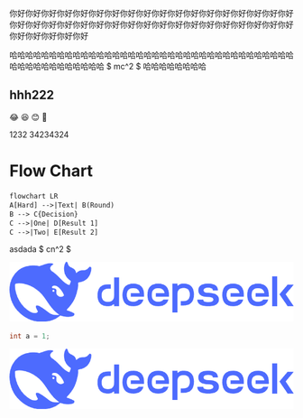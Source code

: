 <think>

你好你好你好你好你好你好你好你好你好你好你好你好你好你好你好你好你好你好你好你好你好你好你好你好你好你好你好你好你好你好你好你好你好你好你好你好你好你好你好你好你好

哈哈哈哈哈哈哈哈哈哈哈哈哈哈哈哈哈哈哈哈哈哈哈哈哈哈哈哈哈哈哈哈哈哈哈哈哈哈哈哈哈哈哈哈哈哈哈哈 $ mc^2 $ 哈哈哈哈哈哈哈哈

</think>


## hhh222

:joy:  :laughing: :blush: :dog:

1232
34234324

# Flow Chart
```mermaid
flowchart LR
A[Hard] -->|Text| B(Round)
B --> C{Decision}
C -->|One| D[Result 1]
C -->|Two| E[Result 2]
```


asdada $ cn^2 $

![alt text](image-1.png)

```cpp
int a = 1;
```

![alt text](image-1.png)

